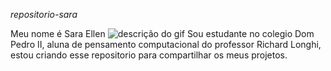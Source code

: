 *repositorio-sara*

Meu nome é Sara Ellen 
![descrição do gif](https://c.tenor.com/UUgZNbzxPGoAAAAC/tenor.gif)
Sou estudante no colegio Dom Pedro II, aluna de pensamento computacional do professor Richard Longhi, estou criando esse repositorio para compartilhar os meus projetos. 
